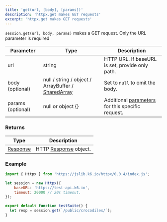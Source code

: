 ```yaml
---
title: 'get(url, [body], [params])'
description: 'httpx.get makes GET requests'
excerpt: 'httpx.get makes GET requests'
---
```


`session.get(url, body, params)` makes a GET request. Only the URL parameter is required


| Parameter      | Type   | Description                                                                          |
| -------------- | ------ | ------------------------------------------------------------------------------------ |
| url  | string    | HTTP URL. If baseURL is set, provide only path. |
| body (optional) | null / string / object / ArrayBuffer / [SharedArray](/javascript-api/v0-31/k6-data/sharedarray) | Set to `null` to omit the body. |
| params (optional) | null or object {} | Additional [parameters](/javascript-api/v0-31/k6-http/params) for this specific request. |

### Returns

| Type                                         | Description           |
| -------------------------------------------- | --------------------- |
| [Response](/javascript-api/v0-31/k6-http/response) | HTTP [Response](/javascript-api/v0-31/k6-http/response) object. |

### Example

<CodeGroup labels={[]}>

```javascript
import { Httpx } from 'https://jslib.k6.io/httpx/0.0.4/index.js';

let session = new Httpx({
    baseURL: 'https://test-api.k6.io', 
    timeout: 20000 // 20s timeout.
});

export default function testSuite() {
  let resp = session.get(`/public/crocodiles/`);
}
```

</CodeGroup>
